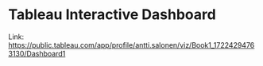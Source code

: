 # Tableau Interactive Dashboard

Link: https://public.tableau.com/app/profile/antti.salonen/viz/Book1_17224294763130/Dashboard1


